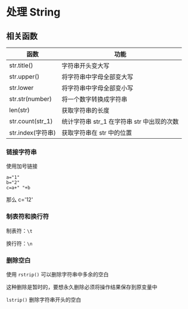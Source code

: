 # 处理 String

## 相关函数

| 函数| 功能|
|---|---|
|str.title()|字符串开头变大写
str.upper()|将字符串中字母全部变大写
str.lower|将字符串中字母全部变小写
str.str(number)|将一个数字转换成字符串
len(str)|获取字符串的长度
str.count(str_1)|统计字符串 str_1 在字符串 str 中出现的次数
str.index(字符串)|获取字符串在 str 中的位置



### 链接字符串

使用加号链接

```
a="1"
b="2"
c=a+" "+b
```
那么 c='12'

### 制表符和换行符

制表符：`\t`

换行符：`\n`

### 删除空白

使用 `rstrip()` 可以删除字符串中多余的空白

这种删除是暂时的，要想永久删除必须将操作结果保存到原变量中

`lstrip()` 删除字符串开头的空白

